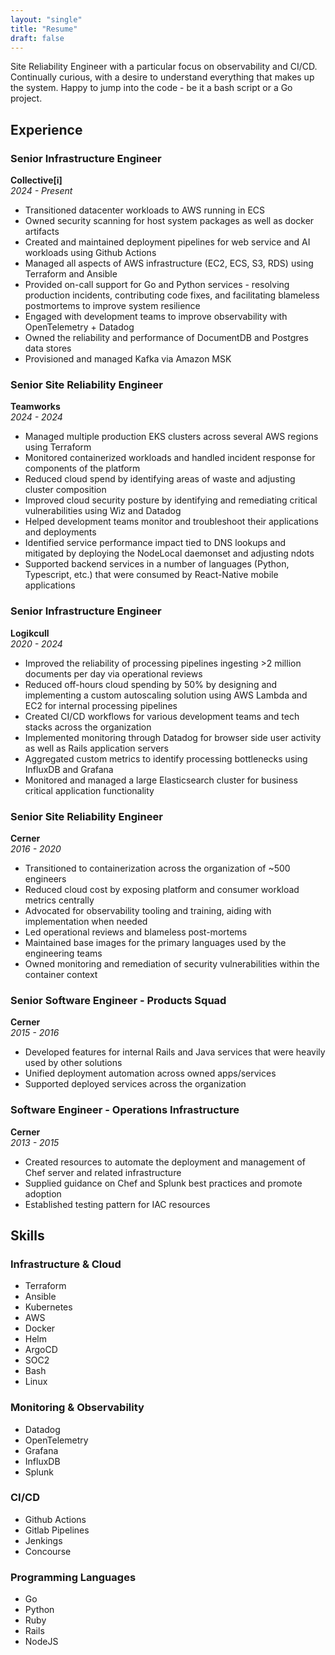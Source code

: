 ```yaml
---
layout: "single"
title: "Resume"
draft: false
---
```


Site Reliability Engineer with a particular focus on observability and CI/CD. Continually curious, with a desire to understand everything that makes up the system. Happy to jump into the code - be it a bash script or a Go project.

## Experience

### Senior Infrastructure Engineer
**Collective[i]**  
*2024 - Present*

- Transitioned datacenter workloads to AWS running in ECS
- Owned security scanning for host system packages as well as docker artifacts
- Created and maintained deployment pipelines for web service and AI workloads using Github Actions
- Managed all aspects of AWS infrastructure (EC2, ECS, S3, RDS) using Terraform and Ansible
- Provided on-call support for Go and Python services - resolving production incidents, contributing code fixes, and facilitating blameless postmortems to improve system resilience
- Engaged with development teams to improve observability with OpenTelemetry + Datadog
- Owned the reliability and performance of DocumentDB and Postgres data stores
- Provisioned and managed Kafka via Amazon MSK

### Senior Site Reliability Engineer
**Teamworks**  
*2024 - 2024*

- Managed multiple production EKS clusters across several AWS regions using Terraform
- Monitored containerized workloads and handled incident response for components of the platform
- Reduced cloud spend by identifying areas of waste and adjusting cluster composition
- Improved cloud security posture by identifying and remediating critical vulnerabilities using Wiz and Datadog
- Helped development teams monitor and troubleshoot their applications and deployments
- Identified service performance impact tied to DNS lookups and mitigated by deploying the NodeLocal daemonset and adjusting ndots
- Supported backend services in a number of languages (Python, Typescript, etc.) that were consumed by React-Native mobile applications

### Senior Infrastructure Engineer
**Logikcull**  
*2020 - 2024*

- Improved the reliability of processing pipelines ingesting >2 million documents per day via operational reviews
- Reduced off-hours cloud spending by 50% by designing and implementing a custom autoscaling solution using AWS Lambda and EC2 for internal processing pipelines
- Created CI/CD workflows for various development teams and tech stacks across the organization
- Implemented monitoring through Datadog for browser side user activity as well as Rails application servers
- Aggregated custom metrics to identify processing bottlenecks using InfluxDB and Grafana
- Monitored and managed a large Elasticsearch cluster for business critical application functionality

### Senior Site Reliability Engineer
**Cerner**  
*2016 - 2020*

- Transitioned to containerization across the organization of ~500 engineers
- Reduced cloud cost by exposing platform and consumer workload metrics centrally
- Advocated for observability tooling and training, aiding with implementation when needed
- Led operational reviews and blameless post-mortems
- Maintained base images for the primary languages used by the engineering teams
- Owned monitoring and remediation of security vulnerabilities within the container context

### Senior Software Engineer - Products Squad
**Cerner**  
*2015 - 2016*

- Developed features for internal Rails and Java services that were heavily used by other solutions
- Unified deployment automation across owned apps/services
- Supported deployed services across the organization

### Software Engineer - Operations Infrastructure
**Cerner**  
*2013 - 2015*

- Created resources to automate the deployment and management of Chef server and related infrastructure
- Supplied guidance on Chef and Splunk best practices and promote adoption
- Established testing pattern for IAC resources

## Skills

### Infrastructure & Cloud
- Terraform
- Ansible
- Kubernetes
- AWS
- Docker
- Helm
- ArgoCD
- SOC2
- Bash
- Linux

### Monitoring & Observability
- Datadog
- OpenTelemetry
- Grafana
- InfluxDB
- Splunk

### CI/CD
- Github Actions
- Gitlab Pipelines
- Jenkings
- Concourse

### Programming Languages
- Go
- Python
- Ruby
- Rails
- NodeJS